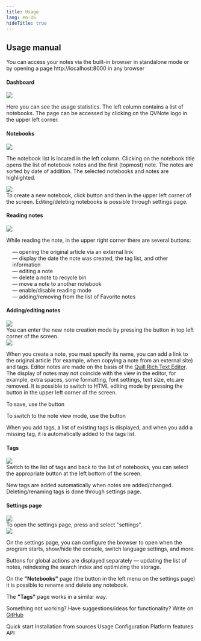 ```yaml
---
title: Usage
lang: en-US
hideTitle: true
---
```


<div class="row">
<div class="col-12 col-md-8 order-2 order-md-1">

## Usage manual

<div class="alert alert-info mb-0 pb-0 font-italic">

You can access your notes via the built-in browser in standalone mode or by opening a page http://localhost:8000 in any browser

</div>

#### Dashboard

<img src="/images/usage/en/s1.png" class="shadow-lg mb-4" />

Here you can see the usage statistics. The left column contains a list of notebooks. The page can be accessed by clicking on the QVNote logo in the upper left corner.

#### Notebooks

<img src="/images/usage/en/s2.png" class="shadow-lg mb-4" />

The notebook list is located in the left column. Clicking on the notebook title opens the list of notebook notes and the first (topmost) note. The notes are sorted by date of addition. The selected notebooks and notes are highlighted.

<div class="alert alert-info mb-4 mt-3">
<div class="row">
<div class="col-12 col-md-4">
<img src="/images/usage/en/s4.png" class="shadow-lg mb-2 mb-sm-0" />
</div>
<div class="col-12 col-md-8 font-italic">
To create a new notebook, click button <i class="fas fa-cog text-dark ml-1 mr-1"></i> and then <i class="fas fa-book text-dark ml-1 mr-1"></i> in the upper left corner of the screen. Editing/deleting notebooks is possible through settings page.
</div>
</div>
</div>


#### Reading notes

<img src="/images/usage/en/s3.png" class="shadow-lg mb-4" />

While reading the note, in the upper right corner there are several buttons:

<ul style="list-style: none; padding-left: 1rem;">
<li><i class="fas fa-external-link-alt text-dark"></i> <span class="ml-1 mr-1">—</span> opening the original article via an external link</li>
<li><i class="fas fa-info-circle text-info"></i> <span class="ml-1 mr-1">—</span> display the date the note was created, the tag list, and other information</li>
<li><i class="fas fa-edit text-success"></i> <span class="ml-1 mr-1">—</span> editing a note</li>
<li><i class="fas fa-trash text-danger"></i> <span class="ml-1 mr-1">—</span> delete a note to recycle bin</li>
<li><i class="fas fa-exchange-alt text-black-50"></i> <span class="ml-1 mr-1">—</span> move a note to another notebook</li>
<li><i class="fas text-black-50 fa-book-reader"></i> <span class="ml-1 mr-1">—</span> enable/disable reading mode</li>
<li><i class="far fa-star text-black-50"></i> <span class="ml-1 mr-1">—</span> adding/removing from the list of Favorite notes</li>
</ul>

#### Adding/editing notes

<div class="alert alert-info mb-4 mt-3">
<div class="row">
<div class="col-12 col-md-4">
<img src="/images/usage/en/s4.png" class="shadow-lg mb-2 mb-sm-0" />
</div>
<div class="col-12 col-md-8 font-italic">
You can enter the new note creation mode by pressing the button <i class="fas fa-edit text-dark ml-1 mr-1"></i> in top left corner of the screen.
</div>
</div>
</div>

<img src="/images/usage/en/s5.png" class="shadow-lg mb-4" />

When you create a note, you must specify its name, you can add a link to the original article (for example, when copying a note from an external site) and tags. Editor notes are made on the basis of the [Quill Rich Text Editor](https://quilljs.com/). The display of notes may not coincide with the view in the editor, for example, extra spaces, some formatting, font settings, text size, etc.are removed. It is possible to switch to HTML editing mode by pressing the button <i class="fas fa-code ml-1 mr-1"></i> in the upper left corner of the screen.

To save, use the button <i class="fas fa-save text-success ml-1 mr-1"></i>

To switch to the note view mode, use the <i class="fas fa-eye text-primary ml-1 mr-1"></i> button

When you add tags, a list of existing tags is displayed, and when you add a missing tag, it is automatically added to the tags list.

#### Tags

<div class="row">
<div class="col-12 col-md-4">
<img src="/images/usage/en/s6.png" class="shadow-lg mb-4" />
</div>
<div class="col-12 col-md-8">
Switch to the list of tags and back to the list of notebooks, you can select the appropriate button at the left bottom of the screen.
</div>
</div>

New tags are added automatically when notes are added/changed. Deleting/renaming tags is done through settings page.

#### Settings page

<div class="alert alert-info mb-4 mt-3">
<div class="row">
<div class="col-12 col-md-4">
<img src="/images/usage/en/s4.png" class="shadow-lg mb-2 mb-sm-0" />
</div>
<div class="col-12 col-md-8 font-italic">
To open the settings page, press <i class="fas fa-cog text-dark ml-1 mr-1"></i> and select "settings".
</div>
</div>
</div>

<img src="/images/usage/en/s7.png" class="shadow-lg mb-4" />

On the settings page, you can configure the browser to open when the program starts, show/hide the console, switch language settings, and more.

Buttons for global actions are displayed separately <span class="ml-1 mr-1">—</span> updating the list of notes, reindexing the search index and optimizing the storage.

On the __"Notebooks"__ page (the button in the left menu on the settings page) it is possible to rename and delete any notebook.

The __"Tags"__ page works in a similar way.


<div class="alert alert-success mb-4 pb-0 font-italic">

Something not working? Have suggestions/ideas for functionality? Write on [GitHub](https://github.com/NightMan-1/QVNote/issues)

</div>



</div>
<div class="col-12 col-md-4 order-1 order-md-2 mb-4 mb-sm-0">
<div class="list-group" style="position: sticky; top: 1rem;">
  <router-link to="/docs/" class="list-group-item list-group-item-action">Quick start</router-link>
  <router-link to="/docs/sources.html" class="list-group-item list-group-item-action">Installation from sources</router-link>
  <router-link to="/docs/usage.html" class="list-group-item list-group-item-action active">Usage</router-link>
  <router-link to="/docs/configuration.html" class="list-group-item list-group-item-action">Configuration</router-link>
  <router-link to="/docs/platform_features.html" class="list-group-item list-group-item-action">Platform features</router-link>
  <router-link to="/docs/api.html" class="list-group-item list-group-item-action">API</router-link>
</div>
</div>


</div>